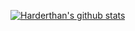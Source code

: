 [![Harderthan's github stats](https://github-readme-stats.vercel.app/api?username=harderthan)](https://github.com/harderthan/github-readme-stats)

<!-- [![Harderthan's Profile](http://mazassumnida.wtf/api/v2/generate_badge?boj={harderthan})](https://solved.ac/{harderthan}) -->

<!--
**harderthan/harderthan** is a ✨ _special_ ✨ repository because its `README.md` (this file) appears on your GitHub profile.

Here are some ideas to get you started:

- 🔭 I’m currently working on ...
- 🌱 I’m currently learning ...
- 👯 I’m looking to collaborate on ...
- 🤔 I’m looking for help with ...
- 💬 Ask me about ...
- 📫 How to reach me: ...
- 😄 Pronouns: ...
- ⚡ Fun fact: ...
-->
